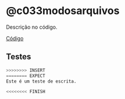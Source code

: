 # @c033modosarquivos

Descrição no código.

[Código](https://github.com/qxcodefup/arcade/blob/master/base/c033modosarquivos/.cache/draft.c)

## Testes

```py
>>>>>>>> INSERT
======== EXPECT
Este é um teste de escrita.

<<<<<<<< FINISH
```
